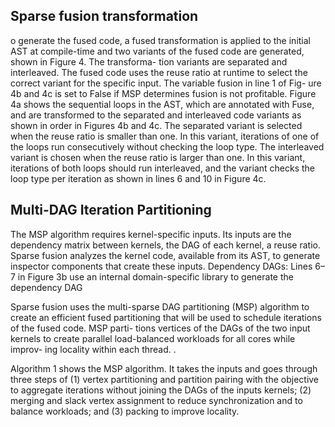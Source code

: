 

## Sparse fusion transformation
o generate the fused code, a fused transformation is applied
to the initial AST at compile-time and two variants of the
fused code are generated, shown in Figure 4. The transforma-
tion variants are separated and interleaved. The fused code
uses the reuse ratio at runtime to select the correct variant
for the specific input. The variable fusion in line 1 of Fig-
ure 4b and 4c is set to False if MSP determines fusion is not
profitable. Figure 4a shows the sequential loops in the AST,
which are annotated with Fuse, and are transformed to the
separated and interleaved code variants as shown in order
in Figures 4b and 4c. The separated variant is selected when the reuse ratio is smaller than one. In this variant, iterations
of one of the loops run consecutively without checking the
loop type. The interleaved variant is chosen when the reuse
ratio is larger than one. In this variant, iterations of both
loops should run interleaved, and the variant checks the loop
type per iteration as shown in lines 6 and 10 in Figure 4c.



## Multi-DAG Iteration Partitioning
The MSP algorithm requires kernel-specific inputs. Its inputs
are the dependency matrix between kernels, the DAG of each
kernel, a reuse ratio. Sparse fusion analyzes the kernel code,
available from its AST, to generate inspector components
that create these inputs.
Dependency DAGs: Lines 6–7 in Figure 3b use an internal
domain-specific library to generate the dependency DAG 



Sparse fusion uses the multi-sparse DAG partitioning (MSP)
algorithm to create an efficient fused partitioning that will
be used to schedule iterations of the fused code. MSP parti-
tions vertices of the DAGs of the two input kernels to create
parallel load-balanced workloads for all cores while improv-
ing locality within each thread. 
.


Algorithm 1 shows the MSP algorithm. It takes the inputs
and goes through three steps of (1) vertex partitioning and
partition pairing with the objective to aggregate iterations
without joining the DAGs of the inputs kernels; (2) merging
and slack vertex assignment to reduce synchronization and
to balance workloads; and (3) packing to improve locality.